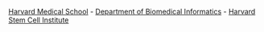 

[Harvard Medical School](https://hms.harvard.edu) - 
[Department of Biomedical Informatics](https://dbmi.hms.harvard.edu/) - 
[Harvard Stem Cell Institute](https://hsci.harvard.edu/)

